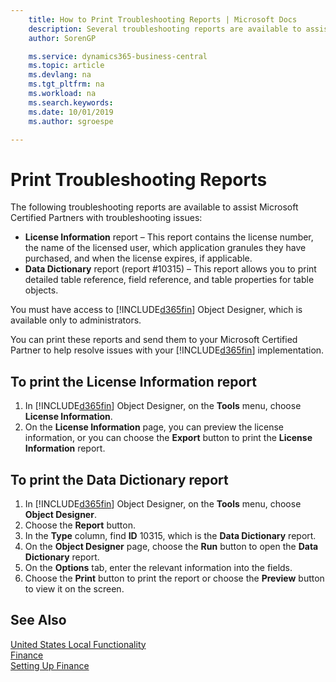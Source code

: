 ```yaml
---
    title: How to Print Troubleshooting Reports | Microsoft Docs
    description: Several troubleshooting reports are available to assist Microsoft Certified Partners with troubleshooting issues.
    author: SorenGP

    ms.service: dynamics365-business-central
    ms.topic: article
    ms.devlang: na
    ms.tgt_pltfrm: na
    ms.workload: na
    ms.search.keywords:
    ms.date: 10/01/2019
    ms.author: sgroespe

---
```

# Print Troubleshooting Reports
The following troubleshooting reports are available to assist Microsoft Certified Partners with troubleshooting issues:  

-   **License Information** report – This report contains the license number, the name of the licensed user, which application granules they have purchased, and when the license expires, if applicable.  
-   **Data Dictionary** report (report #10315) – This report allows you to print detailed table reference, field reference, and table properties for table objects.  

You must have access to [!INCLUDE[d365fin](../../includes/d365fin_md.md)] Object Designer, which is available only to administrators.  

You can print these reports and send them to your Microsoft Certified Partner to help resolve issues with your [!INCLUDE[d365fin](../../includes/d365fin_md.md)] implementation.  

## To print the License Information report  
1.  In [!INCLUDE[d365fin](../../includes/d365fin_md.md)] Object Designer, on the **Tools** menu, choose **License Information**.  
2.  On the **License Information** page, you can preview the license information, or you can choose the **Export** button to print the **License Information** report.  

## To print the Data Dictionary report  
1.  In [!INCLUDE[d365fin](../../includes/d365fin_md.md)] Object Designer, on the **Tools** menu, choose **Object Designer**.  
2.  Choose the **Report** button.  
3.  In the **Type** column, find **ID** 10315, which is the **Data Dictionary** report.  
4.  On the **Object Designer** page, choose the **Run** button to open the **Data Dictionary** report.  
5.  On the **Options** tab, enter the relevant information into the fields.  
6.  Choose the **Print** button to print the report or choose the **Preview** button to view it on the screen.  

## See Also  
[United States Local Functionality](united-states-local-functionality.md)  
[Finance](../../finance.md)  
[Setting Up Finance](../../finance.md)
